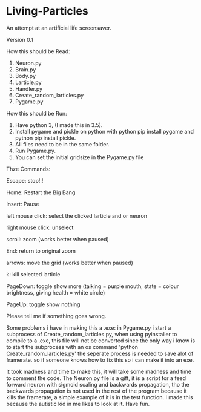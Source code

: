 # Living-Particles
An attempt at an artificial life screensaver.

Version 0.1

How this should be Read:
1) Neuron.py
2) Brain.py
3) Body.py
4) Larticle.py
5) Handler.py
6) Create_random_larticles.py
7) Pygame.py

How this should be Run:
1) Have python 3, (I made this in 3.5).
2) Install pygame and pickle on python with python pip install pygame and python pip install pickle.
3) All files need to be in the same folder.
4) Run Pygame.py.
5) You can set the initial gridsize in the Pygame.py file

Thze Commands:

Escape: stop!!!

Home: Restart the Big Bang

Insert: Pause

left mouse click: select the clicked larticle and or neuron

right mouse click: unselect

scroll: zoom (works better when paused)

End: return to original zoom

arrows: move the grid (works better when paused)

k: kill selected larticle

PageDown: toggle show more (talking = purple mouth, state = colour brightness, giving health = white circle)

PageUp: toggle show nothing


Please tell me if something goes wrong.

Some problems i have in making this a .exe:
in Pygame.py i start a subprocess of Create_random_larticles.py, when using pyinstaller to compile to a .exe, this file will not be converted since the only way i know is to start the subprocess with an os command 'python Create_random_larticles.py' the seperate process is needed to save alot of framerate. so if someone knows how to fix this so i can make it into an exe.

It took madness and time to make this, it will take some madness and time to comment the code.
The Neuron.py file is a gift, it is a script for a feed forward neuron with sigmoid scaling and backwards propagation, tho the backwards propagation is not used in the rest of the program because it kills the framerate, a simple example of it is in the test function.
I made this because the autistic kid in me likes to look at it. Have fun.

